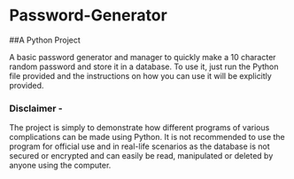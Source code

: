 # Password-Generator
##A Python Project

A basic password generator and manager to quickly make a 10 character random password and store it in a database. 
To use it, just run the Python file provided and the instructions on how you can use it will be explicitly provided.

### Disclaimer - 
The project is simply to demonstrate how different programs of various complications can be made using Python. It is not recommended to use the program for official use and in real-life scenarios as the database is not secured or encrypted and can easily be read, manipulated or deleted by anyone using the computer.  
